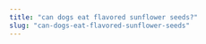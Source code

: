 ```yaml
---
title: "can dogs eat flavored sunflower seeds?"
slug: "can-dogs-eat-flavored-sunflower-seeds"
---
```


